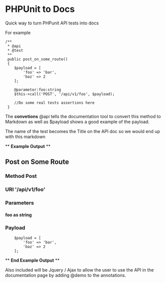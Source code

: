 # PHPUnit to Docs

Quick way to turn PHPunit API tests into docs

For example


~~~
/**
 * @api
 * @test
 **
 public post_on_some_route()
 {
    $payload = [
        'foo' => 'bar',
        'baz' => 2
    ];
    
    @parametor:foo:string
    $this->call('POST', '/api/v1/foo', $payload);
    
    //Do some real tests assertions here
 }
~~~

The **convetions** @api tells the documentation tool to convert this method to Markdown as well as $payload
shows a good example of the payload.

The name of the test becomes the Title on the API doc so we would end up with this markdown 

** **Example Output** **

## Post on Some Route

### Method Post 

### URI '/api/v1/foo'

### Parameters

#### foo as string

### Payload

~~~
    $payload = [
        'foo' => 'bar',
        'baz' => 2
    ];
~~~

** **End Example Output** **

Also included will be Jquery / Ajax to allow the user to use the API in the documentation page by adding @demo to the 
annotations.





